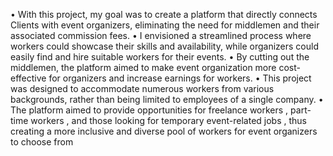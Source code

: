 • With this project, my goal was to create a platform that directly connects Clients with event organizers,
eliminating the need for middlemen and their associated commission fees.
• I envisioned a streamlined process where workers could showcase their skills and availability, while
organizers could easily find and hire suitable workers for their events.
• By cutting out the middlemen, the platform aimed to make event organization more cost-effective for
organizers and increase earnings for workers.
• This project was designed to accommodate numerous workers from various backgrounds, rather than
being limited to employees of a single company.
• The platform aimed to provide opportunities for freelance workers , part-time workers , and those
looking for temporary event-related jobs , thus creating a more inclusive and diverse pool of workers
for event organizers to choose from
